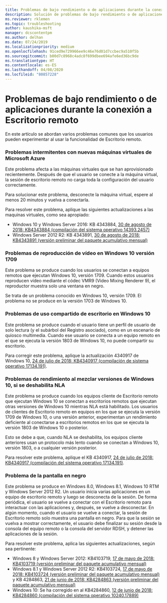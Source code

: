 ```yaml
---
title: Problemas de bajo rendimiento o de aplicaciones durante la conexión a Escritorio remoto
description: Solución de problemas de bajo rendimiento o de aplicaciones durante la conexión a Escritorio remoto.
ms.reviewer: rklemen
ms.topic: troubleshooting
author: kaushika-msft
manager: dcscontentpm
ms.author: delhan
ms.date: 07/24/2019
ms.localizationpriority: medium
ms.openlocfilehash: 91ced9e729966ee9c46e76d01d7ccbec9a510f5b
ms.sourcegitcommit: b00d7c8968c4adc8f699dbee694afe6ed36bc9de
ms.translationtype: HT
ms.contentlocale: es-ES
ms.lasthandoff: 04/08/2020
ms.locfileid: "80857228"
---
```

# <a name="poor-performance-or-application-problems-during-remote-desktop-connection"></a>Problemas de bajo rendimiento o de aplicaciones durante la conexión a Escritorio remoto

En este artículo se abordan varios problemas comunes que los usuarios pueden experimentar al usar la funcionalidad de Escritorio remoto.

### <a name="intermittent-problems-with-new-microsoft-azure-virtual-machines"></a>Problemas intermitentes con nuevas máquinas virtuales de Microsoft Azure

Este problema afecta a las máquinas virtuales que se han aprovisionado recientemente. Después de que el usuario se conecte a la máquina virtual, la sesión de escritorio remoto no carga toda la configuración del usuario correctamente.

Para solucionar este problema, desconecte la máquina virtual, espere al menos 20 minutos y vuelva a conectarla.

Para resolver este problema, aplique las siguientes actualizaciones a las maquinas virtuales, como sea apropiado:

  - Windows 10 y Windows Server 2016: KB 4343884, [30 de agosto de 2018: KB4343884 (compilación del sistema operativo 14393.2457)](https://support.microsoft.com/help/4343884/windows-10-update-kb4343884)
  - Windows Server 2012 R2: KB 4343891, [30 de agosto de 2018: KB4343891 (versión preliminar del paquete acumulativo mensual)](https://support.microsoft.com/help/4343891/windows-81-update-kb4343891)

### <a name="video-playback-issues-on-windows-10-version-1709"></a>Problemas de reproducción de vídeo en Windows 10 versión 1709

Este problema se produce cuando los usuarios se conectan a equipos remotos que ejecutan Windows 10, versión 1709. Cuando estos usuarios reproducen vídeo mediante el códec VMR9 (Video Mixing Renderer 9), el reproductor muestra solo una ventana en negro.

Se trata de un problema conocido en Windows 10, versión 1709. El problema no se produce en la versión 1703 de Windows 10.

### <a name="desktop-sharing-issues-on-windows-10"></a>Problemas de uso compartido de escritorio en Windows 10

Este problema se produce cuando el usuario tiene un perfil de usuario de solo lectura (y el subárbol del Registro asociado), como en un escenario de quiosco multimedia. Cuando ese usuario se conecta a un equipo remoto en el que se ejecuta la versión 1803 de Windows 10, no puede compartir su escritorio.

Para corregir este problema, aplique la actualización 4340917 de Windows 10, [24 de julio de 2018: KB4340917 (compilación de sistema operativo 17134.191)](https://support.microsoft.com/help/4340917/windows-10-update-kb4340917).

### <a name="performance-issues-when-mixing-versions-of-windows-10-if-nla-is-disabled"></a>Problemas de rendimiento al mezclar versiones de Windows 10, si se deshabilita NLA

Este problema se produce cuando los equipos cliente de Escritorio remoto que ejecutan Windows 10 se conectan a escritorios remotos que ejecutan otras versiones de Windows 10 mientras NLA está habilitado. Los usuarios de clientes de Escritorio remoto en equipos en los que se ejecuta la versión 1709 de Windows 10, o una versión anterior, experimentan un rendimiento deficiente al conectarse a escritorios remotos en los que se ejecuta la versión 1803 de Windows 10 o posterior.

Esto se debe a que, cuando NLA se deshabilita, los equipos cliente anteriores usan un protocolo más lento cuando se conectan a Windows 10, versión 1803, o a cualquier versión posterior.

Para resolver este problema, aplique el KB 4340917, [24 de julio de 2018: KB4340917 (compilación del sistema operativo 17134.191)](https://support.microsoft.com/help/4340917/windows-10-update-kb4340917).

### <a name="black-screen-issue"></a>Problema de la pantalla en negro

Este problema se produce en Windows 8.0, Windows 8.1, Windows 10 RTM y Windows Server 2012 R2. Un usuario inicia varias aplicaciones en un equipo de escritorio remoto y luego se desconecta de la sesión. De forma periódica, el usuario se vuelve a conectar con el Escritorio remoto para interactuar con las aplicaciones y, después, se vuelve a desconectar. En algún momento, cuando el usuario se vuelve a conectar, la sesión de Escritorio remoto solo muestra una pantalla en negro. Para que la sesión se vuelva a mostrar correctamente, el usuario debe finalizar su sesión desde la consola del equipo remoto o la consola del servidor RDSH, y detener las aplicaciones de la sesión.

Para resolver este problema, aplica las siguientes actualizaciones, según sea pertinente:

  - Windows 8 y Windows Server 2012: KB4103719, [17 de mayo de 2018: KB4103719 (versión preliminar del paquete acumulativo mensual)](https://support.microsoft.com/help/4103719/windows-server-2012-update-kb4103719)
  - Windows 8.1 y Windows Server 2012 R2: KB4103724, [17 de mayo de 2018: KB4103724 (versión preliminar del paquete acumulativo mensual)](https://support.microsoft.com/help/4103724/windows-81-update-kb4103724) y KB 4284863, [21 de junio de 2018: KB4284863 (versión preliminar del paquete acumulativo mensual)](https://support.microsoft.com/help/4284863/windows-81-update-kb4284863)
  - Windows 10: Se ha corregido en al KB4284860, [12 de junio de 2018: KB4284860 (compilación del sistema operativo 10240.17889)](https://support.microsoft.com/help/4284860/windows-10-update-kb4284860)
